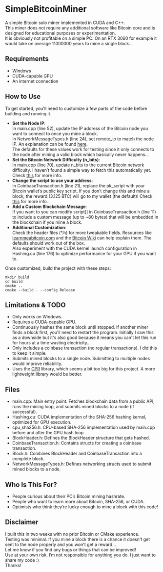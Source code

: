 # SimpleBitcoinMiner
A simple Bitcoin solo miner implemented in CUDA and C++.  
This miner does not require any additional software like Bitcoin core and is designed for educational purposes or experimentation.  
It is obviously not profitable on a simple PC. On an RTX 3060 for example it would take on average 11000000 years to mine a single block...

## Requirements
- Windows
- CUDA-capable GPU
- An internet connection

## How to Use
To get started, you'll need to customize a few parts of the code before building and running it.
- **Set the Node IP**:  
    In main.cpp (line 52), update the IP address of the Bitcoin node you want to connect to once you mine a block.  
    In NetworkMessageTypes.h (line 24), set remote_ip to match the node IP. An explanation can be found [here](https://learnmeabitcoin.com/technical/networking/#message-payload).  
    The defaults for these values work for testing since it only connects to the node after mining a valid block which basically never happens...
- **Set the Bitcoin Network Difficulty (n_bits)**:  
    In main.cpp (line 70), update n_bits to the current Bitcoin network difficulty. I haven’t found a simple way to fetch this automatically yet. Check [this](https://learnmeabitcoin.com/technical/block/bits/) for more info.
- **Change the script to use your address**:  
    In CoinbaseTransaction.h (line 21), replace the pk_script with your Bitcoin wallet’s public key script. If you don’t change this and mine a block, the reward (3.125 BTC) will go to my wallet (the default)! Check [this](https://learnmeabitcoin.com/technical/script/p2pkh/#scriptpubkey) for more info.
- **Add a Custom Blockchain Message**:  
    If you want to you can modify script[] in CoinbaseTransaction.h (line 11) to include a custom message (up to ~80 bytes) that will be embedded in the blockchain if you mine a block.
- **Additional Customization**:  
    Check the header files (*.h) for more tweakable fields. Resources like [learnmeabitcoin.com](https://learnmeabitcoin.com) and the [Bitcoin Wiki](https://en.bitcoin.it/wiki/Protocol_documentation) can help explain them. The defaults should work out of the box.  
    Also experiment with the CUDA kernel launch configuration in Hashing.cu (line 176) to optimize performance for your GPU if you want to.

Once customized, build the project with these steps:  
```
mkdir build
cd build
cmake ..
cmake --build . --config Release
```

## Limitations & TODO
- Only works on Windows.
- Requires a CUDA-capable GPU.
- Continuously hashes the same block until stopped. If another miner finds a block first, you’ll need to restart the program. Initially I saw this as a downside but it's also good because it means you can't let this run for hours at a time wasting electricity...
- Only includes a coinbase transaction (no regular transactions). I did this to keep it simple.
- Submits mined blocks to a single node. Submitting to multiple nodes would improve reliability.
- Uses the [CPR](https://github.com/libcpr/cpr) library, which seems a bit too big for this project. A more lightweight library would be better.

## Files
- main.cpp: Main entry point. Fetches blockchain data from a public API, runs the mining loop, and submits mined blocks to a node (if successful).
- Hashing.cu: CUDA implementation of the SHA-256 hashing kernel, optimized for GPU execution.
- cpu_sha256.h: CPU-based SHA-256 implementation used by main.cpp before and after the GPU hash loop
- BlockHeader.h: Defines the BlockHeader structure that gets hashed.
- CoinbaseTransaction.h: Contains structs for creating a coinbase transaction.
- Block.h: Combines BlockHeader and CoinbaseTransaction into a complete block.
- NetworkMessageTypes.h: Defines networking structs used to submit mined blocks to a node.

## Who Is This For?
- People curious about their PC’s Bitcoin mining hashrate.
- People who want to learn more about Bitcoin, SHA-256, or CUDA.
- Optimists who think they’re lucky enough to mine a block with this code!

## Disclaimer
I built this in two weeks with no prior Bitcoin or CMake experience.  
Testing was minimal. If you mine a block there is a chance it doesn't get sent to the node properly and you won't get a reward...  
Let me know if you find any bugs or things that can be improved!  
Use at your own risk. I’m not responsible for anything you do. I just want to share my code :)  
Thanks!
